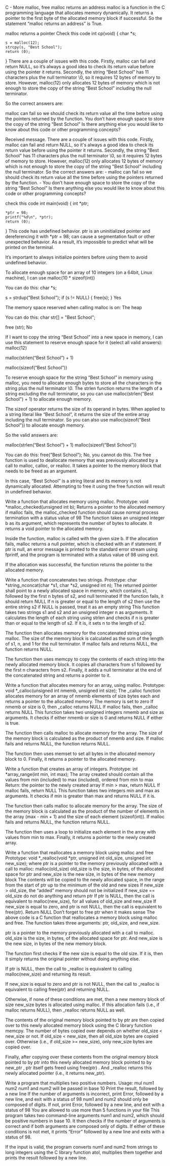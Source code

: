 C - More malloc, free
malloc returns an address
malloc is a function in the C programming language that allocates memory dynamically. It returns a pointer to the first byte of the allocated memory block if successful. So the statement “malloc returns an address” is True.

malloc returns a pointer
Check this code
int cp(void)
{
    char *s;

    s = malloc(12);
    strcpy(s, "Best School");
    return (0);
}
There are a couple of issues with this code. Firstly, malloc can fail and return NULL, so it’s always a good idea to check its return value before using the pointer it returns. Secondly, the string “Best School” has 11 characters plus the null terminator \0, so it requires 12 bytes of memory to store. However, malloc(12) only allocates 12 bytes of memory which is not enough to store the copy of the string “Best School” including the null terminator.

So the correct answers are:

malloc can fail so we should check its return value all the time before using the pointers returned by the function. You don’t have enough space to store the copy of the string “Best School” Is there anything else you would like to know about this code or other programming concepts?

Received message. There are a couple of issues with this code. Firstly, malloc can fail and return NULL, so it's always a good idea to check its return value before using the pointer it returns. Secondly, the string "Best School" has 11 characters plus the null terminator \0, so it requires 12 bytes of memory to store. However, malloc(12) only allocates 12 bytes of memory which is not enough to store the copy of the string "Best School" including the null terminator. So the correct answers are: - malloc can fail so we should check its return value all the time before using the pointers returned by the function. - You don’t have enough space to store the copy of the string “Best School” Is there anything else you would like to know about this code or other programming concepts?

check this code
int main(void)
{
    int *ptr;

    *ptr = 98;
    printf("%d\n", *ptr);
    return (0);
}
This code has undefined behavior. ptr is an uninitialized pointer and dereferencing it with *ptr = 98; can cause a segmentation fault or other unexpected behavior. As a result, it’s impossible to predict what will be printed on the terminal.

It’s important to always initialize pointers before using them to avoid undefined behavior.

To allocate enough space for an array of 10 integers (on a 64bit, Linux machine), I can use
malloc(10 * sizeof(int))

You can do this:
char *s;

s = strdup("Best School");
if (s != NULL)
{
    free(s);
}
Yes

The memory space reserved when calling malloc is on:
The heap

You can do this:
char str[] = "Best School";

free (str);
No

If I want to copy the string “Best School” into a new space in memory, I can use this statement to reserve enough space for it (select all valid answers):
malloc(12)

malloc(strlen(“Best School”) + 1)

malloc(sizeof(“Best School”))

To reserve enough space for the string “Best School” in memory using malloc, you need to allocate enough bytes to store all the characters in the string plus the null terminator \0. The strlen function returns the length of a string excluding the null terminator, so you can use malloc(strlen("Best School") + 1) to allocate enough memory.

The sizeof operator returns the size of its operand in bytes. When applied to a string literal like “Best School”, it returns the size of the entire array including the null terminator. So you can also use malloc(sizeof("Best School")) to allocate enough memory.

So the valid answers are:

malloc(strlen(“Best School”) + 1) malloc(sizeof(“Best School”))

You can do this:
free("Best School");
No, you cannot do this. The free function is used to deallocate memory that was previously allocated by a call to malloc, calloc, or realloc. It takes a pointer to the memory block that needs to be freed as an argument.

In this case, “Best School” is a string literal and its memory is not dynamically allocated. Attempting to free it using the free function will result in undefined behavior.

Write a function that allocates memory using malloc.
Prototype: void *malloc_checked(unsigned int b);
Returns a pointer to the allocated memory
if malloc fails, the malloc_checked function should cause normal process termination with a status value of 98
The function takes an unsigned integer b as its argument, which represents the number of bytes to allocate. It returns a void pointer to the allocated memory.

Inside the function, malloc is called with the given size b. If the allocation fails, malloc returns a null pointer, which is checked with an if statement. If ptr is null, an error message is printed to the standard error stream using fprintf, and the program is terminated with a status value of 98 using exit.

If the allocation was successful, the function returns the pointer to the allocated memory.

Write a function that concatenates two strings.
Prototype: char *string_nconcat(char *s1, char *s2, unsigned int n);
The returned pointer shall point to a newly allocated space in memory, which contains s1, followed by the first n bytes of s2, and null terminated
If the function fails, it should return NULL
If n is greater or equal to the length of s2 then use the entire string s2
if NULL is passed, treat it as an empty string
This function takes two strings s1 and s2 and an unsigned integer n as arguments. It calculates the length of each string using strlen and checks if n is greater than or equal to the length of s2. If it is, it sets n to the length of s2.

The function then allocates memory for the concatenated string using malloc. The size of the memory block is calculated as the sum of the length of s1, n, and 1 for the null terminator. If malloc fails and returns NULL, the function returns NULL.

The function then uses memcpy to copy the contents of each string into the newly allocated memory block. It copies all characters from s1 followed by the first n characters from s2. Finally, it adds a null terminator at the end of the concatenated string and returns a pointer to it.

Write a function that allocates memory for an array, using malloc.
Prototype: void *_calloc(unsigned int nmemb, unsigned int size);
The _calloc function allocates memory for an array of nmemb elements of size bytes each and returns a pointer to the allocated memory.
The memory is set to zero
If nmemb or size is 0, then _calloc returns NULL
If malloc fails, then _calloc returns NULL
This function takes two unsigned integers nmemb and size as arguments. It checks if either nmemb or size is 0 and returns NULL if either is true.

The function then calls malloc to allocate memory for the array. The size of the memory block is calculated as the product of nmemb and size. If malloc fails and returns NULL, the function returns NULL.

The function then uses memset to set all bytes in the allocated memory block to 0. Finally, it returns a pointer to the allocated memory.

Write a function that creates an array of integers.
Prototype: int *array_range(int min, int max);
The array created should contain all the values from min (included) to max (included), ordered from min to max
Return: the pointer to the newly created array
If min > max, return NULL
If malloc fails, return NULL
This function takes two integers min and max as arguments. It checks if min is greater than max and returns NULL if it is.

The function then calls malloc to allocate memory for the array. The size of the memory block is calculated as the product of the number of elements in the array (max - min + 1) and the size of each element (sizeof(int)). If malloc fails and returns NULL, the function returns NULL.

The function then uses a loop to initialize each element in the array with values from min to max. Finally, it returns a pointer to the newly created array.

Write a function that reallocates a memory block using malloc and free
Prototype: void *_realloc(void *ptr, unsigned int old_size, unsigned int new_size);
where ptr is a pointer to the memory previously allocated with a call to malloc: malloc(old_size)
old_size is the size, in bytes, of the allocated space for ptr
and new_size is the new size, in bytes of the new memory block
The contents will be copied to the newly allocated space, in the range from the start of ptr up to the minimum of the old and new sizes
If new_size > old_size, the “added” memory should not be initialized
If new_size == old_size do not do anything and return ptr
If ptr is NULL, then the call is equivalent to malloc(new_size), for all values of old_size and new_size
If new_size is equal to zero, and ptr is not NULL, then the call is equivalent to free(ptr). Return NULL
Don’t forget to free ptr when it makes sense
The above code is a C function that reallocates a memory block using malloc and free. The function takes three arguments: ptr, old_size, and new_size.

ptr is a pointer to the memory previously allocated with a call to malloc. old_size is the size, in bytes, of the allocated space for ptr. And new_size is the new size, in bytes of the new memory block.

The function first checks if the new size is equal to the old size. If it is, then it simply returns the original pointer without doing anything else.

If ptr is NULL, then the call to _realloc is equivalent to calling malloc(new_size) and returning its result.

If new_size is equal to zero and ptr is not NULL, then the call to _realloc is equivalent to calling free(ptr) and returning NULL.

Otherwise, if none of these conditions are met, then a new memory block of size new_size bytes is allocated using malloc. If this allocation fails (i.e., if malloc returns NULL), then _realloc returns NULL as well.

The contents of the original memory block pointed to by ptr are then copied over to this newly allocated memory block using the C library function memcpy. The number of bytes copied over depends on whether old_size < new_size or not. If old_size < new_size, then all old_size bytes are copied over. Otherwise (i.e., if old_size >= new_size), only new_size bytes are copied over.

Finally, after copying over these contents from the original memory block pointed to by ptr into this newly allocated memory block pointed to by new_ptr , ptr itself gets freed using free(ptr) . And _realloc returns this newly allocated pointer (i.e., it returns new_ptr).

Write a program that multiplies two positive numbers.
Usage: mul num1 num2
num1 and num2 will be passed in base 10
Print the result, followed by a new line
If the number of arguments is incorrect, print Error, followed by a new line, and exit with a status of 98
num1 and num2 should only be composed of digits. If not, print Error, followed by a new line, and exit with a status of 98
You are allowed to use more than 5 functions in your file
This program takes two command-line arguments num1 and num2, which should be positive numbers in base 10. It then checks if the number of arguments is correct and if both arguments are composed only of digits. If either of these conditions is not met, it prints “Error” followed by a new line and exits with a status of 98.

If the input is valid, the program converts num1 and num2 from strings to long integers using the C library function atol, multiplies them together and prints the result followed by a new line.
